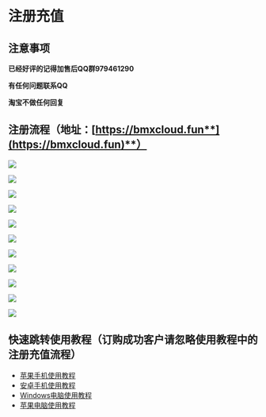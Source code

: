 # 注册充值

## 注意事项

**已经好评的记得加售后QQ群979461290**

**有任何问题联系QQ** 

 **淘宝不做任何回复**

## **注册流程（地址：**[**https://bmxcloud.fun**](https://bmxcloud.fun)**）**

![](.gitbook/assets/image%20%2810%29.png)

![](.gitbook/assets/image%20%283%29.png)

![](.gitbook/assets/image%20%288%29.png)

![](.gitbook/assets/image%20%289%29.png)

![](.gitbook/assets/image%20%285%29.png)

![](.gitbook/assets/image%20%286%29.png)

![](.gitbook/assets/image%20%2811%29.png)

![](.gitbook/assets/image%20%281%29.png)

![](.gitbook/assets/image%20%287%29.png)

![](.gitbook/assets/image.png)

![](.gitbook/assets/image%20%284%29.png)

## 快速跳转使用教程（订购成功客户请忽略使用教程中的注册充值流程）

* [苹果手机使用教程](https://bmx168.com/use/ios)
* [安卓手机使用教程](https://bmx168.com/use/android)
* [Windows电脑使用教程](https://bmx168.com/use/win)
* [苹果电脑使用教程](https://bmx168.com/use/mac)




